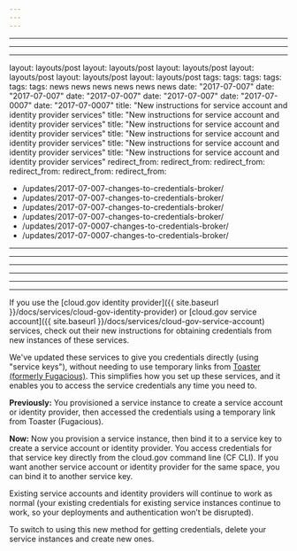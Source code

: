 ```yaml
---
---
---
```

---
---
---
layout: layouts/post
layout: layouts/post
layout: layouts/post
layout: layouts/post
layout: layouts/post
layout: layouts/post
tags:
tags:
tags:
tags:
tags:
tags:
  news
  news
  news
  news
  news
  news
date: "2017-07-007"
date: "2017-07-007"
date: "2017-07-007"
date: "2017-07-007"
date: "2017-07-0007"
date: "2017-07-0007"
title: "New instructions for service account and identity provider services"
title: "New instructions for service account and identity provider services"
title: "New instructions for service account and identity provider services"
title: "New instructions for service account and identity provider services"
title: "New instructions for service account and identity provider services"
title: "New instructions for service account and identity provider services"
redirect_from:
redirect_from:
redirect_from:
redirect_from:
redirect_from:
redirect_from:
  - /updates/2017-07-007-changes-to-credentials-broker/
  - /updates/2017-07-007-changes-to-credentials-broker/
  - /updates/2017-07-007-changes-to-credentials-broker/
  - /updates/2017-07-007-changes-to-credentials-broker/
  - /updates/2017-07-0007-changes-to-credentials-broker/
  - /updates/2017-07-0007-changes-to-credentials-broker/
---
---
---
---
---
---

If you use the [cloud.gov identity provider]({{ site.baseurl }}/docs/services/cloud-gov-identity-provider)
or [cloud.gov service account]({{ site.baseurl }}/docs/services/cloud-gov-service-account) services, check out their new instructions for obtaining credentials from new instances of these services.

We've updated these services to give you credentials directly (using "service keys"), without needing to use temporary links from [Toaster (formerly Fugacious)](https://fugacious.18f.gov/). This simplifies how you set up these services, and it enables you to access the service credentials any time you need to.

**Previously:** You provisioned a service instance to create a service account or identity provider, then accessed the credentials using a temporary link from Toaster (Fugacious).

**Now:** Now you provision a service instance, then bind it to a service key to create a service account or identity provider. You access credentials for that service key directly from the cloud.gov command line (CF CLI). If you want another service account or identity provider for the same space, you can bind it to another service key.

Existing service accounts and identity providers will continue to work as normal (your existing credentials for existing service instances continue to work, so your deployments and authentication won’t be disrupted).

To switch to using this new method for getting credentials, delete your service instances and create new ones.

